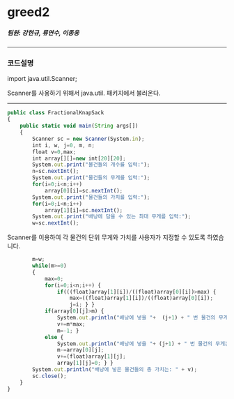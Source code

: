 # greed2
  
  
##### 팀원: 강현규, 류연수, 이종웅
  
---
  
  
### 코드설명  

import java.util.Scanner;

Scanner를 사용하기 위해서 java.util. 패키지에서 불러온다.

---

```javascript
public class FractionalKnapSack
{
    public static void main(String args[])
    {
        Scanner sc = new Scanner(System.in);
        int i, w, j=0, m, n;
        float v=0,max;
        int array[][]=new int[20][20];
        System.out.print("물건들의 개수를 입력:");
        n=sc.nextInt();
        System.out.print("물건들의 무게를 입력:");
        for(i=0;i<n;i++)
            array[0][i]=sc.nextInt();
        System.out.print("물건들의 가치를 입력:");
        for(i=0;i<n;i++)
            array[1][i]=sc.nextInt();
        System.out.print("배낭에 담을 수 있는 최대 무게를 입력:");
        w=sc.nextInt();
```
Scanner를 이용하여 각 물건의 단위 무게와 가치를 사용자가 지정할 수 있도록 하였습니다.

        
```javascript
        m=w;
        while(m>=0)
        {
            max=0;
            for(i=0;i<n;i++) {
                if(((float)array[1][i])/((float)array[0][i])>max) {
                    max=((float)array[1][i])/((float)array[0][i]);
                    j=i; } }
            if(array[0][j]>m) {
                System.out.println("배낭에 넣을 "+  (j+1) + " 번 물건의 무게는 " +m);
                v+=m*max;
                m=-1; }
            else {
                System.out.println("배낭에 넣을 "+ (j+1) + " 번 물건의 무게는 " + array[0][j]);
                m-=array[0][j];
                v+=(float)array[1][j];
                array[1][j]=0; } }
        System.out.println("배낭에 넣은 물건들의 총 가치는: " + v);
        sc.close();
    }
}
```
